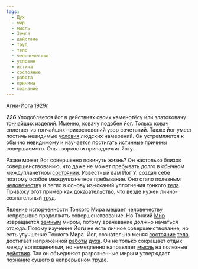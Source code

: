 ```yaml
---
tags:
  - Дух
  - мир
  - мысль
  - Земля
  - действие
  - труд
  - тело
  - человечество
  - условие
  - истина
  - состояние
  - работа
  - причина
  - познание
---
```


[Агни-Йога 1929г](https://127.0.0.1:4002/agni/1929)

___226___
Уподобляется йог в действиях своих каменотёсу или златоковачу тончайших изделий. Именно, ковачу подобен йог. Только ковач сплетает из тончайших прикосновений узор сочетаний. Также йог умеет постичь невидимые [условия](../../../tags/#условие) людских намерений. Он устремляется к обычно невидимому и научается постигать [истинные](../../../tags/#истина) причины совершаемого. Опыт зоркости принадлежит йогу.   

Разве может йог совершенно покинуть жизнь? Он настолько близок совершенствованию, что даже не может пребывать долго в обычном междупланетном [состоянии](../../../tags/#[состояние](../../../tags/#состояние)). Известный вам Йог У. создал себе поэтому особое междупланетное пребывание. Оно стало полезным [человечеству](../../../tags/#человечество) и легло в основу изысканий уплотнения тонкого [тела](../../../tags/#тело). Привожу этот пример как доказательство, что везде нужен лично-сознательный [труд](../../../tags/#труд).   

Явление испорченности Тонкого Мира мешает [человечеству](../../../tags/#человечество) непрерывно продолжать совершенствование. Но Тонкий [Мир](../../../tags/#[мир](../../../tags/#мир)) извращается [земным](../../../tags/#Земля) миром, потому врачевание должно начаться отсюда. Потому изучение Йоги не есть личное совершенствование, но есть улучшение Тонкого Мира. Йог, сознательно меняя [состояние](../../../tags/#состояние) [тела](../../../tags/#тело), достигает напряжённой [работы](../../../tags/#работа) [духа](../../../tags/#Дух). Он не только сокращает отдых между воплощениями, но немедленно направляет [мысль](../../../tags/#мысль) на полезные [действия](../../../tags/#действие). Так он объединяет разрозненные миры и утверждает [познание](../../../tags/#познание) сущего в непрерывном [труде](../../../tags/#труд).